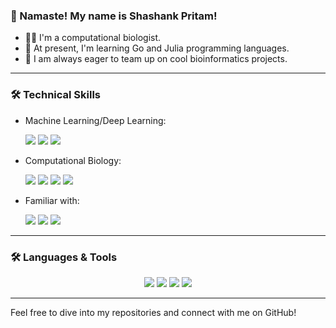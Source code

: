 <h3>👋 Namaste! My name is <strong>Shashank Pritam</strong>!</h4>



- 👨‍🔬 I'm a computational biologist.
- 🌱 At present, I'm learning Go and Julia programming languages.
- 💞️ I am always eager to team up on cool bioinformatics projects.

---


### 🛠️ Technical Skills


- Machine Learning/Deep Learning:

    <img src="https://img.shields.io/badge/TensorFlow-FF7043?style=for-the-badge&logo=tensorflow&logoColor=white">
    <img src="https://img.shields.io/badge/Keras-D81B60?style=for-the-badge&logo=keras&logoColor=white">
    <img src="https://img.shields.io/badge/Scikit_learn-FDD835?style=for-the-badge&logo=scikit-learn&logoColor=white">

- Computational Biology: 

    <img src="https://img.shields.io/badge/BioPython-66BB6A?style=for-the-badge&logo=python&logoColor=white">
    <img src="https://img.shields.io/badge/GROMACS-29B6F6?style=for-the-badge">
    <img src="https://img.shields.io/badge/UCSF_Chimera-7E57C2?style=for-the-badge">
    <img src="https://img.shields.io/badge/PyMol-26A69A?style=for-the-badge">

- Familiar with: 

    <img src="https://img.shields.io/badge/Structural_Biology-5C6BC0?style=for-the-badge">
    <img src="https://img.shields.io/badge/RNA_processes-42A5F5?style=for-the-badge">
    <img src="https://img.shields.io/badge/Numerical_and_Spatial_Simulations-78909C?style=for-the-badge">

---

### 🛠️ Languages & Tools 

<p align="center">
  <img src="https://img.shields.io/badge/Python-3776AB?style=for-the-badge&logo=python&logoColor=white">
  <img src="https://img.shields.io/badge/R-276DC3?style=for-the-badge&logo=r&logoColor=white">
  <img src="https://img.shields.io/badge/Go-00ADD8?style=for-the-badge&logo=go&logoColor=white">
  <img src="https://img.shields.io/badge/Julia-9558B2?style=for-the-badge&logo=julia&logoColor=white">
</p>


---

Feel free to dive into my repositories and connect with me on GitHub!

<!---
shashankpritam/shashankpritam is a ✨ special ✨ repository because its `README.md` (this file) appears on your GitHub profile.
You can click the Preview link to take a look at your changes.
--->
